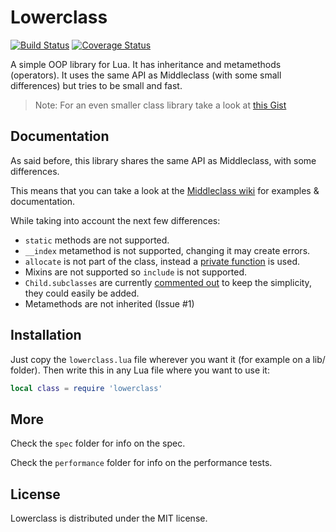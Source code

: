 # Lowerclass

[![Build Status](https://travis-ci.org/Positive07/lowerclass.png?branch=master)](https://travis-ci.org/Positive07/lowerclass)
[![Coverage Status](https://coveralls.io/repos/Positive07/lowerclass/badge.svg?branch=master&service=github)](https://coveralls.io/github/Positive07/lowerclass?branch=master)

A simple OOP library for Lua. It has inheritance and metamethods (operators). It uses the same API as Middleclass (with some small differences) but tries to be small and fast.

> Note: For an even smaller class library take a look at [this Gist](https://gist.github.com/Positive07/98cde5497110bbeea8b729a48780a241)

## Documentation

As said before, this library shares the same API as Middleclass, with some differences.

This means that you can take a look at the [Middleclass wiki](https://github.com/kikito/middleclass/wiki) for examples & documentation.

While taking into account the next few differences:
- `static` methods are not supported.
- `__index` metamethod is not supported, changing it may create errors.
- `allocate` is not part of the class, instead a [private function](https://github.com/Positive07/lowerclass/blob/master/lowerclass.lua#L39L48) is used.
- Mixins are not supported so `include` is not supported.
- `Child.subclasses` are currently [commented out](https://github.com/Positive07/lowerclass/blob/master/lowerclass.lua#L78L81) to keep the simplicity, they could easily be added.
- Metamethods are not inherited (Issue #1)

## Installation

Just copy the `lowerclass.lua` file wherever you want it (for example on a lib/ folder). Then write this in any Lua file where you want to use it:

```lua
local class = require 'lowerclass'
```

## More

Check the `spec` folder for info on the spec.

Check the `performance` folder for info on the performance tests.

## License

Lowerclass is distributed under the MIT license.
